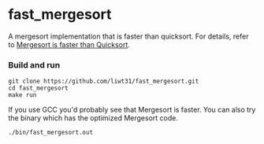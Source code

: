 # fast_mergesort
A mergesort implementation that is faster than quicksort. For details, refer to [Mergesort is faster than Quicksort](https://liwt31.github.io/2018/11/20/fast_merge/).

### Build and run
```
git clone https://github.com/liwt31/fast_mergesort.git
cd fast_mergesort
make run
```
If you use GCC you'd probably see that Mergesort is faster. You can also try the binary which has the optimized Mergesort code.
```
./bin/fast_mergesort.out
```
